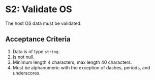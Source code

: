 # S2: Validate OS

The host OS data must be validated.

## Acceptance Criteria

1. Data is of type `string`.
2. Is not null.
3. Minimum length 4 characters, max length 40 characters.
4. Must be alphanumeric with the exception of dashes, periods, and underscores.